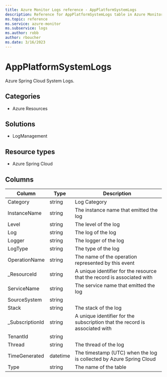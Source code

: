 ```yaml
---
title: Azure Monitor Logs reference - AppPlatformSystemLogs
description: Reference for AppPlatformSystemLogs table in Azure Monitor Logs.
ms.topic: reference
ms.service: azure-monitor
ms.subservice: logs
ms.author: robb
author: rboucher
ms.date: 3/16/2023
---
```


# AppPlatformSystemLogs

 Azure Spring Cloud System Logs.

## Categories

- Azure Resources
## Solutions

- LogManagement
## Resource types

- Azure Spring Cloud




## Columns

| Column | Type | Description |
| --- | --- | --- |
| Category | string | Log Category |
| InstanceName | string | The instance name that emitted the log |
| Level | string | The level of the log |
| Log | string | The log of the log |
| Logger | string | The logger of the log |
| LogType | string | The type of the log |
| OperationName | string | The name of the operation represented by this event |
| _ResourceId | string | A unique identifier for the resource that the record is associated with |
| ServiceName | string | The service name that emitted the log |
| SourceSystem | string |  |
| Stack | string | The stack of the log |
| _SubscriptionId | string | A unique identifier for the subscription that the record is associated with |
| TenantId | string |  |
| Thread | string | The thread of the log |
| TimeGenerated | datetime | The timestamp (UTC) when the log is collected by Azure Spring Cloud |
| Type | string | The name of the table |
